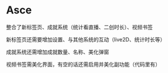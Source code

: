 # Asce

整合了新标签页、成就系统（统计看直播、二创时长）、视频书签

新标签页还需要增加设置、与其他系统的互动（live2D、统计时长等）

成就系统还需增加成就数量、名称、美化弹窗

视频书签需美化界面，有空的话还需启用并美化副功能（代码里有）

